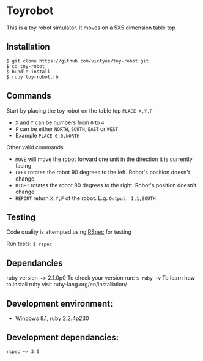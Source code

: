 # Toyrobot
This is a toy robot simulator. It moves on a 5X5 dimension table top

## Installation
    $ git clone https://github.com/victyee/toy-robot.git
    $ cd toy-robot
    $ bundle install
    $ ruby toy-robot.rb
    
## Commands
Start by placing the toy robot on the table top
    `PLACE X,Y,F`

- `X` and `Y` can be numbers from `0` to `4`
- `F` can be either `NORTH`, `SOUTH`, `EAST` or `WEST`
- Example `PLACE 0,0,NORTH`

Other valid commands
- `MOVE` will move the robot forward one unit in the direction it is currently facing
- `LEFT` rotates the robot 90 degrees to the left. Robot's position doesn't change.
- `RIGHT` rotates the robot 90 degrees to the right. Robot's position doesn't change.
- `REPORT` return `X,Y,F` of the robot. E.g. `Output: 1,1,SOUTH`

## Testing
Code quality is attempted using [RSpec](http://rspec.info/) for testing

Run tests:
`$ rspec`

## Dependancies
ruby version ~> 2.1.0p0
To check your version run:
`$ ruby -v`
To learn how to install ruby visit ruby-lang.org/en/installation/

## Development environment:
- Windows 8.1, ruby 2.2.4p230

## Development dependancies:
`rspec ~> 3.0`
